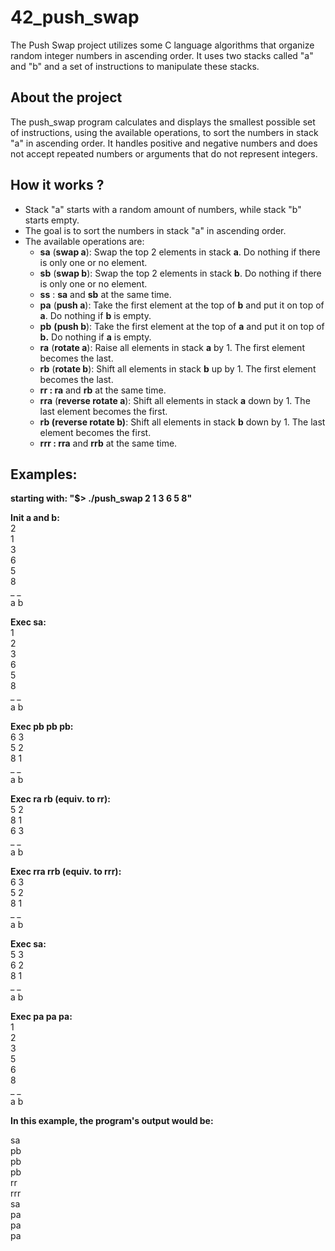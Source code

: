# 42_push_swap

The Push Swap project utilizes some C language algorithms that organize random integer numbers in ascending order. It uses two stacks called "a" and "b" and a set of instructions to manipulate these stacks.

## About the project

The push_swap program calculates and displays the smallest possible set of instructions, using the available operations, to sort the numbers in stack "a" in ascending order. It handles positive and negative numbers and does not accept repeated numbers or arguments that do not represent integers.

## How it works ?

- Stack "a" starts with a random amount of numbers, while stack "b" starts empty.
- The goal is to sort the numbers in stack "a" in ascending order.
- The available operations are:
  - **sa** (**swap a**): Swap the top 2 elements in stack **a**. Do nothing if there is only one or no element.
  - **sb** (**swap b**): Swap the top 2 elements in stack **b**. Do nothing if there is only one or no element.
  - **ss** : **sa** and **sb** at the same time.
  - **pa** (**push a**): Take the first element at the top of **b** and put it on top of **a**. Do nothing if **b** is empty.
  - **pb** **(push b**): Take the first element at the top of **a** and put it on top of **b.** Do nothing if **a** is empty.
  - **ra** (**rotate a**): Raise all elements in stack **a** by 1. The first element becomes the last.
  - **rb** (**rotate b**): Shift all elements in stack **b** up by 1. The first element becomes the last.
  - **rr : ra** and **rb** at the same time.
  - **rra** (**reverse rotate a**): Shift all elements in stack **a** down by 1. The last element becomes the first.
  - **rb (reverse rotate b)**: Shift all elements in stack **b** down by 1. The last element becomes the first.
  - **rrr : rra** and **rrb** at the same time.

## Examples:

**starting with: "$> ./push_swap 2 1 3 6 5 8"**  

**Init a and b:**  
2  
1  
3  
6  
5  
8  
_ _  
a b  

**Exec sa:**  
1  
2  
3  
6  
5  
8  
_ _  
a b  

**Exec pb pb pb:**  
6 3  
5 2  
8 1  
_ _  
a b  

**Exec ra rb (equiv. to rr):**  
5 2  
8 1  
6 3  
_ _  
a b  

**Exec rra rrb (equiv. to rrr):**  
6 3  
5 2  
8 1  
_ _  
a b  

**Exec sa:**  
5 3  
6 2  
8 1  
_ _  
a b  

**Exec pa pa pa:**  
1  
2  
3  
5  
6  
8  
_ _  
a b  

**In this example, the program's output would be:**  

sa  
pb  
pb  
pb  
rr  
rrr  
sa  
pa    
pa  
pa  